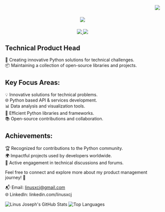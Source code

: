 <img align="right" src="https://visitor-badge.laobi.icu/badge?page_id=Geekcodeofficial.Geekcodeofficial" />

<h1 align="center">
    <img src="https://readme-typing-svg.herokuapp.com/?font=Righteous&size=35&center=true&vCenter=true&width=500&height=70&duration=4000&lines=Hi+There!+👋;+I'm+Linus!;" />
</h1>

<h3 align="center"></h3>

<div align="center"> 
  <a href="#" target="_blank">
    <img src="https://img.shields.io/badge/LinkedIn-0077B5?style=for-the-badge&logo=linkedin&logoColor=white" target="_blank" />
  </a>
  <a href="https://www.thegeekcode.co.uk/" target="_blank">
     <img src="https://img.shields.io/badge/Portfolio-FF5722?style=for-the-badge&logo=todoist&logoColor=white" target="_blank" /> <!-- sqlite, safari, google-chrome are other good icon options -->
  </a>
</div>

## Technical Product Head

🚀 Creating innovative Python solutions for technical challenges.<br/>
📦 Maintaining a collection of open-source libraries and projects.<br/>


## Key Focus Areas:

💡 Innovative solutions for technical problems.<br/>
🌐 Python based API & services development.<br/>
📊 Data analysis and visualization tools.<br/>
🧰 Efficient Python libraries and frameworks.<br/>
📚 Open-source contributions and collaboration.<br/>

## Achievements:

🏆 Recognized for contributions to the Python community.<br/>
🌍 Impactful projects used by developers worldwide.<br/>
📢 Active engagement in technical discussions and forums.<br/>

Feel free to connect and explore more about my product management journey! 🔐

📬 Email: linusxcj@gmail.com<br/>
🌐 LinkedIn: linkedin.com/linusxcj<br/>
 
![Linus Joseph's GitHub Stats](https://github-readme-stats.vercel.app/api?username=linusxcj&show_icons=true&theme=radical)
![Top Languages](https://github-readme-stats.vercel.app/api/top-langs/?username=linusxcj&show_icons=true&theme=radical)
